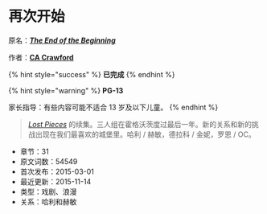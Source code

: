 # 再次开始

原名：[_**The End of the Beginning**_](https://www.portkey-archive.org/story/9147)

作者：[**CA Crawford**](https://www.portkey-archive.org/author/99410)

{% hint style="success" %}
**已完成**
{% endhint %}

{% hint style="warning" %}
**PG-13**

家长指导：有些内容可能不适合 13 岁及以下儿童。
{% endhint %}

> [_Lost Pieces_](https://www.portkey-archive.org/story/9146) 的续集。三人组在霍格沃茨度过最后一年。新的关系和新的挑战出现在我们最喜欢的城堡里。哈利 / 赫敏，德拉科 / 金妮，罗恩 / OC。

* 章节：31
* 原文词数：54549
* 首次发布：2015-03-01
* 最近更新：2015-11-14
* 类型：戏剧、浪漫
* 关系：哈利和赫敏

